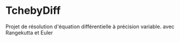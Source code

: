 TchebyDiff
==========

Projet de résolution d'équation différentielle à précision variable. avec Rangekutta et Euler

